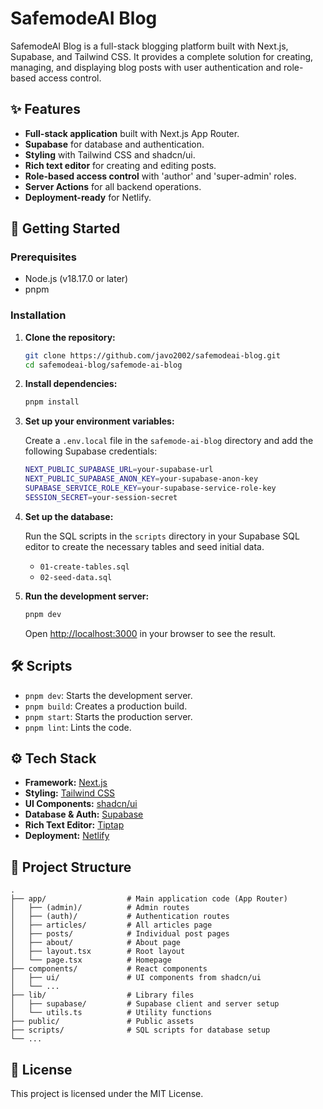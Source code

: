 # SafemodeAI Blog

SafemodeAI Blog is a full-stack blogging platform built with Next.js, Supabase, and Tailwind CSS. It provides a complete solution for creating, managing, and displaying blog posts with user authentication and role-based access control.

## ✨ Features

  * **Full-stack application** built with Next.js App Router.
  * **Supabase** for database and authentication.
  * **Styling** with Tailwind CSS and shadcn/ui.
  * **Rich text editor** for creating and editing posts.
  * **Role-based access control** with 'author' and 'super-admin' roles.
  * **Server Actions** for all backend operations.
  * **Deployment-ready** for Netlify.

## 🚀 Getting Started

### Prerequisites

  * Node.js (v18.17.0 or later)
  * pnpm

### Installation

1.  **Clone the repository:**

    ```bash
    git clone https://github.com/javo2002/safemodeai-blog.git
    cd safemodeai-blog/safemode-ai-blog
    ```

2.  **Install dependencies:**

    ```bash
    pnpm install
    ```

3.  **Set up your environment variables:**

    Create a `.env.local` file in the `safemode-ai-blog` directory and add the following Supabase credentials:

    ```bash
    NEXT_PUBLIC_SUPABASE_URL=your-supabase-url
    NEXT_PUBLIC_SUPABASE_ANON_KEY=your-supabase-anon-key
    SUPABASE_SERVICE_ROLE_KEY=your-supabase-service-role-key
    SESSION_SECRET=your-session-secret
    ```

4.  **Set up the database:**

    Run the SQL scripts in the `scripts` directory in your Supabase SQL editor to create the necessary tables and seed initial data.

      * `01-create-tables.sql`
      * `02-seed-data.sql`

5.  **Run the development server:**

    ```bash
    pnpm dev
    ```

    Open [http://localhost:3000](https://www.google.com/search?q=http://localhost:3000) in your browser to see the result.

## 🛠️ Scripts

  * `pnpm dev`: Starts the development server.
  * `pnpm build`: Creates a production build.
  * `pnpm start`: Starts the production server.
  * `pnpm lint`: Lints the code.

## ⚙️ Tech Stack

  * **Framework:** [Next.js](https://nextjs.org/)
  * **Styling:** [Tailwind CSS](https://tailwindcss.com/)
  * **UI Components:** [shadcn/ui](https://ui.shadcn.com/)
  * **Database & Auth:** [Supabase](https://supabase.com/)
  * **Rich Text Editor:** [Tiptap](https://tiptap.dev/)
  * **Deployment:** [Netlify](https://www.netlify.com/)

## 📁 Project Structure

```
.
├── app/                  # Main application code (App Router)
│   ├── (admin)/          # Admin routes
│   ├── (auth)/           # Authentication routes
│   ├── articles/         # All articles page
│   ├── posts/            # Individual post pages
│   ├── about/            # About page
│   ├── layout.tsx        # Root layout
│   └── page.tsx          # Homepage
├── components/           # React components
│   ├── ui/               # UI components from shadcn/ui
│   └── ...
├── lib/                  # Library files
│   ├── supabase/         # Supabase client and server setup
│   └── utils.ts          # Utility functions
├── public/               # Public assets
├── scripts/              # SQL scripts for database setup
└── ...
```

## 📄 License

This project is licensed under the MIT License.
